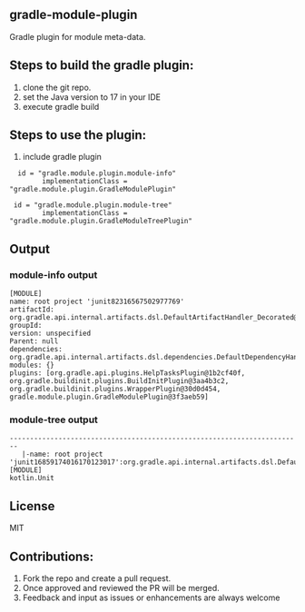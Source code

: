 ## gradle-module-plugin
Gradle plugin for module meta-data.

## Steps to build the gradle plugin:
1. clone the git repo. 
3. set the Java version to 17 in your IDE 
5. execute gradle build

## Steps to use the plugin:
1. include gradle plugin 
```
  id = "gradle.module.plugin.module-info"
        implementationClass = "gradle.module.plugin.GradleModulePlugin"
        
 id = "gradle.module.plugin.module-tree"
        implementationClass = "gradle.module.plugin.GradleModuleTreePlugin"
```        
## Output 

### module-info output 
```------------------------------------------------------------------------
[MODULE]
name: root project 'junit82316567502977769'
artifactId: org.gradle.api.internal.artifacts.dsl.DefaultArtifactHandler_Decorated@167103cb
groupId: 
version: unspecified
Parent: null
dependencies: org.gradle.api.internal.artifacts.dsl.dependencies.DefaultDependencyHandler_Decorated@33c7945b
modules: {}
plugins: [org.gradle.api.plugins.HelpTasksPlugin@1b2cf40f, org.gradle.buildinit.plugins.BuildInitPlugin@3aa4b3c2, org.gradle.buildinit.plugins.WrapperPlugin@30d0d454, gradle.module.plugin.GradleModulePlugin@3f3aeb59]
```

### module-tree output
 
 ```> Task :module-tree
------------------------------------------------------------------------
	|-name: root project 'junit16859174016170123017':org.gradle.api.internal.artifacts.dsl.DefaultArtifactHandler_Decorated@1af35a99@unspecified
[MODULE]
kotlin.Unit
```
## License
MIT

## Contributions:
1. Fork the repo and create a pull request.
2. Once approved and reviewed the PR will be merged.
3. Feedback and input as issues or enhancements are always welcome
